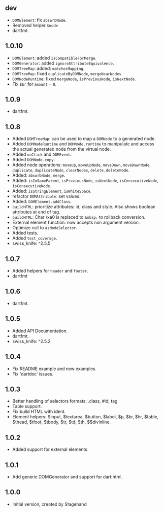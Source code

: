 ## dev

- `DOMElement`: fix `absorbNode`.
- Removed helper `$node`
- dartfmt.

## 1.0.10

- `DOMElement`: added `isCompatibleForMerge`.
- `DOMGenerator`: added `ignoreAttributeEquivalence`.
- `DOMTreeMap`: added: `matchesMapping`.
- `DOMTreeMap`: fixed `duplicateByDOMNode`, `mergeNearNodes`.
- `DOMNodeRuntime`: fixed `mergeNode`, `isPreviousNode`, `isNextNode`.
- Fix `$br` for `amount` = `0`.

## 1.0.9

- dartfmt.

## 1.0.8

- Added `DOMTreeMap`: can be used to map a `DOMNode` to a generated node.
- Added `DOMNodeRuntime` and `DOMNode.runtime` to manipulate and access the actual generated node from the virtual node.
- Added `onClick` and `DOMEvent`.
- Added `DOMNode.copy`.
- Added node operations: `moveUp`, `moveUpNode`, `moveDown`, `moveDownNode`, `duplicate`, `duplicateNode`, `clearNodes`, `delete`, `deleteNode`.
- Added: `absorbNode`, `merge`.
- Added: `isInSameParent`, `isPreviousNode`, `isNextNode`, `isConsecutiveNode`, `isConsecutiveNode`.
- Added: `isStringElement`, `isWhiteSpace`.
- refactor `DOMAttribute`: set values.
- Added: `DOMElement.addClass`.
- `buildHTML`: prioritize attributes: id, class and style. Also shows boolean attributes at end of tag.
- `buildHTML`: Char \xa0 is replaced to `&nbsp;` to rollback conversion.
- External element function: now accepts non argument version.
- Optimize call to `asNodeSelector`.
- Added tests.
- Added `test_coverage`.
- swiss_knife: ^2.5.5

## 1.0.7

- Added helpers for `header` and `footer`.
- dartfmt

## 1.0.6

- dartfmt.

## 1.0.5

- Added API Documentation.
- dartfmt.
- swiss_knife: ^2.5.2

## 1.0.4

- Fix README example and new examples.
- Fix 'dartdoc' issues.

## 1.0.3

- Better handling of selectors formats: .class, #id, tag
- Table support.
- Fix build HTML with ident.
- Element helpers: $input, $textarea, $button, $label, $p, $br, $hr, $table, $thead, $tfoot, $tbody, $tr, $td, $th, $$divInline.

## 1.0.2

- Added support for external elements.

## 1.0.1

- Add generic DOMGenerator and support for dart:html.

## 1.0.0

- Initial version, created by Stagehand
